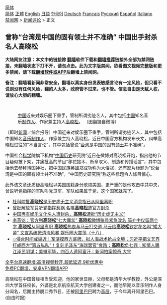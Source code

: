  <!-- 面包屑导航 --> <div class="breadcrumb"><!-- GTranslate: https://gtranslate.io/ -->  <div class="switcher notranslate">  <div class="selected">  <a href="#" onclick="return false;"> 简体</a>  </div>  <div class="option">  <a href="https://www.bannedbook.org" onclick="doGTranslate('zh-CN|zh-CN');jQuery('div.switcher div.selected a').html(jQuery(this).html());return false;" title="简体中文" class="nturl selected"> 简体</a>  <a href="https://www.bannedbook.org/zh-tw/" onclick="doGTranslate('zh-CN|zh-TW');jQuery('div.switcher div.selected a').html(jQuery(this).html());return false;" title="繁體中文" class="nturl"> 正體</a>  <a href="https://www.bannedbook.org/en/" onclick="doGTranslate('zh-CN|en');jQuery('div.switcher div.selected a').html(jQuery(this).html());return false;" title="English" class="nturl"> English</a>  <a href="https://www.bannedbook.org/ja/" onclick="doGTranslate('zh-CN|ja');jQuery('div.switcher div.selected a').html(jQuery(this).html());return false;" title="日本語" class="nturl"> 日語</a>  <a href="https://www.bannedbook.org/ko/" onclick="doGTranslate('zh-CN|ko');jQuery('div.switcher div.selected a').html(jQuery(this).html());return false;" title="한국어" class="nturl"> 한국어</a>  <a href="https://www.bannedbook.org/de/" onclick="doGTranslate('zh-CN|de');jQuery('div.switcher div.selected a').html(jQuery(this).html());return false;" title="Deutsch" class="nturl"> Deutsch</a>  <a href="https://www.bannedbook.org/fr/" onclick="doGTranslate('zh-CN|fr');jQuery('div.switcher div.selected a').html(jQuery(this).html());return false;" title="Français" class="nturl"> Français</a>  <a href="https://www.bannedbook.org/ru/" onclick="doGTranslate('zh-CN|ru');jQuery('div.switcher div.selected a').html(jQuery(this).html());return false;" title="Русский" class="nturl"> Русский</a>  <a href="https://www.bannedbook.org/es/" onclick="doGTranslate('zh-CN|es');jQuery('div.switcher div.selected a').html(jQuery(this).html());return false;" title="Español" class="nturl"> Español</a>  <a href="https://www.bannedbook.org/it/" onclick="doGTranslate('zh-CN|it');jQuery('div.switcher div.selected a').html(jQuery(this).html());return false;" title="Italiano" class="nturl"> Italiano</a>  </div>  </div>      <div class='breadcrumb-sub'><!-- Breadcrumb NavXT 6.3.0 --> <a href="https://www.bannedbook.org/" class="home">禁闻网</a> &gt; <a href="https://www.bannedbook.org/bnews/comments/" class="category">新闻评论</a> &gt; 正文</div></div><h2>曾称“台湾是中国的固有领土并不准确” 中国出手封杀名人高晓松</h2> <p class="notice"><b>大陆网友注意：本文中的链接除 <a href="https://github.com/bannedbook/fanqiang" >翻墙</a>软件下载和<a href="https://github.com/killgcd/justmysocks/blob/master/README.md">翻墙推荐</a>链接外全部为禁网链接，未翻墙状态下打不开，请勿点击。此为文字版禁闻，欲看图文视频完整版和更多禁闻，请下载<a href="https://github.com/bannedbook/fanqiang">翻墙软件或APP</a>后翻墙上禁闻网。</p><p>备注：翻墙看新闻非常安全，翻墙以真实身份发表敏感言论有一定风险，但只看不说则没有任何风险，翻的人太多，政府管不过来，也不管。信息自由是天赋人权，请放心大胆的翻墙。</b></p>  <div class="entry"> <br /> <figure><a href="https://i2.wp.com/upload-images-bucket-v64rleca837do.s3.eu-west-1.amazonaws.com/wp-content/uploads/2021/09/01110821/php6sAbHF.jpg?fit=480%2C370&#038;ssl=1" data-caption=" 中国近来对娱乐圈下重手，管制所谓劣迹艺人，其中包括中国知名音乐制作人、作家兼主持人高晓松。 （图翻摄自微博）"></a><figcaption class="wp-caption-text"> <span class='wp_keywordlink_affiliate'><a href="https://www.bannedbook.org/" title="中国" target="_blank">中国</a></span>近来对娱乐圈下重手，管制所谓劣迹艺人，其中包括<a href="https://www.bannedbook.org/bnews/tag/%E4%B8%AD%E5%9B%BD/" class="st_tag internal_tag" rel="tag" title="标签 中国 下的日志">中国</a>知名音乐<a href="https://www.bannedbook.org/bnews/tag/%E5%88%B6%E4%BD%9C%E4%BA%BA/" class="st_tag internal_tag" rel="tag" title="标签 制作人 下的日志">制作人</a>、作家兼主持人<a href="https://www.bannedbook.org/bnews/tag/%e9%ab%98%e6%99%93%e6%9d%be/" class="st_tag internal_tag" rel="tag" title="标签 高晓松 下的日志">高晓松</a>。 （图翻摄自微博）</figcaption></figure> <p>〔即时<span class='wp_keywordlink_affiliate'><a href="https://www.bannedbook.org/" title="新闻">新闻</a></span>／综合报导〕中国近来对娱乐圈下重手，管制所谓劣迹艺人，其中包括中国知名<a href="https://www.bannedbook.org/bnews/tag/%E9%9F%B3%E4%B9%90%E5%88%B6%E4%BD%9C%E4%BA%BA/" class="st_tag internal_tag" rel="tag" title="标签 音乐制作人 下的日志">音乐制作人</a>、作家兼主持人高晓松，近日中国官方机构发布长文，纠举高晓松过往的“不当言论”，其中包括曾说“<a href="https://www.bannedbook.org/bnews/tag/%e5%8f%b0%e6%b9%be/" class="st_tag internal_tag" rel="tag" title="标签 台湾 下的日志">台湾</a>是中国的固有<a href="https://www.bannedbook.org/bnews/tag/%E9%A2%86%E5%9C%9F/" class="st_tag internal_tag" rel="tag" title="标签 领土 下的日志">领土</a>并不准确”。</p> <p>中国社会<span class='wp_keywordlink'><a href="https://www.bannedbook.org/forum11/topic309.html" title="禁片：“科学”的棍子" target="_blank">科学</a></span>院旗下机构“<a href="https://www.bannedbook.org/bnews/tag/%e4%b8%ad%e5%9b%bd%e5%8e%86%e5%8f%b2/" class="st_tag internal_tag" rel="tag" title="标签 中国历史 下的日志">中国历史</a>研究院”近日在微博对高晓松开炮，指出他的节目疑似被下架，并痛批高的节目“移花接木、断章取义、制造和传播谣言”，其中包括他去参拜靖国神社，把中国民族英雄郑成功称为大倭寇，还有影片标题为“说台湾是中国的固有领土并不准确”，“中国历史研究院”称这些标题令人怵目惊心。</p>  <p>此外该文章还质疑高晓松以美国国籍身分歌颂美国，更严重的是他攻击中共中央，曾说听党指挥的军队叫党卫军，军队如果属于党，这个国家就完了。</p> <ul class='op-related-articles' title='相关阅读'> <li><a href='https://www.bannedbook.org/bnews/headline/20210901/1617149.html' target='_blank'>社科院批<b>高晓松</b>是历史虚无主义消息指已从阿里离职</a></li> <li><a href='https://www.bannedbook.org/bnews/headline/20210901/1617126.html' target='_blank'>曾批解放军只听党指挥惹祸 名嘴<b>高晓松</b>遭官方封杀</a></li> <li><a href='https://www.bannedbook.org/bnews/baitai/20210901/1617065.html' target='_blank'>中国再有娱乐文化名人遭封杀，<b>高晓松</b>遭批“历史虚无主义”</a></li> <li><a href='https://www.bannedbook.org/bnews/comments/20210901/1616982.html' target='_blank'>李燕铭：官方列<b>高晓松</b>“七大罪状” <b>高晓松</b>微博账号紧急改名 简介中仅留两个字 <b>高晓松</b>从阿里离职 <b>高晓松</b>热衷与马云打交道 马云给<b>高晓松</b>钦定花名叫“矮大紧” 文宣系统掀清洗风暴 娱乐圈大震荡（十八）</a></li> <li><a href='https://www.bannedbook.org/bnews/bannedvideo/20210901/1616963.html' target='_blank'>💥侵台时间或逼近！军演摸西方底牌，拟人海战术抢占全境；习近平把文艺界打成西方“第五纵队”！复刻毛泽东“海瑞罢官”套路；<b>高晓松</b>负七罪；知情人曝江泽民阴谋；美撤军毕，四百人遗阿富汗｜新闻拍案惊奇 大宇</a></li> </ul> <p class="texttj"> <a href="https://github.com/bannedbook/fanqiang/wiki/V2ray%E6%9C%BA%E5%9C%BA" target="_blank">全平台高速翻墙:高清视频秒开,超低延迟,9折优惠中</a><br/> <a href="https://github.com/bannedbook/fanqiang/wiki/%E7%A6%81%E9%97%BB%E7%BD%91%E5%AE%89%E5%8D%93%E7%BF%BB%E5%A2%99%E6%96%B0%E9%97%BBAPP" target="_blank">免费PC翻墙、安卓VPN翻墙APP</a></p> <p>高晓松在中国曾经相当受欢迎，他的家世显赫，父母都是清华大学教授，外公是深圳大学首任校长，外婆是北京航空航天大学创建者之一，而他早期以音乐制作人身分闻名，后期主持脱口秀节目，还被<a href="https://www.bannedbook.org/bnews/tag/%e9%98%bf%e9%87%8c%e5%b7%b4%e5%b7%b4/" class="st_tag internal_tag" rel="tag" title="标签 阿里巴巴 下的日志">阿里巴巴</a>聘为<span class='wp_keywordlink_affiliate'><a href="https://www.bannedbook.org/bnews/ccpdope/" title="中共高层内幕" target="_blank">高层</a></span>，于今年离开阿里巴巴。 (自由时报)</p><a name='sharetosocial'></a>  <div style="margin-bottom:5px;padding-bottom:5px;clear:both"> <div id="archive-pix-1" class="banner-ads"> <!-- AuctionX Display platform tag START --> <div id="26318x728x90x621x_ADSLOT2" clicktrack="%%CLICK_URL_ESC%%"></div> <!-- AuctionX Display platform tag END --> </div> <div id="archive-pix-2" class="banner-ads"> <!-- AuctionX Display platform tag START --> <div id="26315x300x250x621x_ADSLOT2" clicktrack="%%CLICK_URL_ESC%%"></div> <!-- AuctionX Display platform tag END --> </div> </div>  <div id="archive-pix-1" class="banner-ads"> <!-- AuctionX Display platform tag START --> <div id="26318x728x90x621x_ADSLOT3" clicktrack="%%CLICK_URL_ESC%%"></div> <!-- AuctionX Display platform tag END --> </div> </div><!--END ENTRY--> 